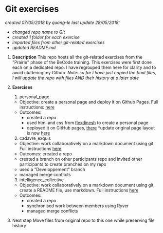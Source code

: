 # Git exercises
*created 07/05/2018 by quang-le*
*last update 28/05/2018:*
* *changed repo name to Git*
* *created 1 folder for each exercise*
* *imported files from other git-related exercises*
* *updated README.md*

1. **Description**
This repo hosts all the git-related exercises from the "Prairie" phase of the BeCode training.
This exercises were first done each on a dedicated repo. I have regrouped them here for clarity and to avoid cluttering my Github.
*Note: so far I have just copied the final files, I will update the repo with files AND their history at a later date*

2. **Exercises**

    1. personal_page
    * Objective: create a personal page and deploy it on Github Pages. Full instructions: [here](https://github.com/becodeorg/lovelace-2/blob/master/Parcours/01-La-prairie/exercice-markdown-individuel.md)
    * Outcomes:
        * created a repo
        * used html and css from [flexdinesh](https://github.com/flexdinesh/dev-landing-page#github-pages) to create a personal page
        * deployed it on GitHub pages, [there](https://quang-le.github.io/quang-le/) *update original page layout is now [here](https://github.com/quang-le/Git/tree/master/personal_page)
    

    2. cadavre_exquis
    * Objective: work collaboratively on a markdown document using git. Full instructions [here](https://github.com/becodeorg/lovelace-2/blob/master/Parcours/01-La-prairie/git/exercice-git-cadavre-exquis.md)
    * Outcomes: created a repo
    * created a branch on other participants repo and invited other participants to create branches on my repo
    * used a "Developpement" branch
    * managed merge conflicts


    3. intelligence_collective
    * Objective: work collaboratively on a markdown document using git, create a README file, use markdown. Full instructions [here](https://github.com/becodeorg/lovelace-2/blob/master/Parcours/01-La-prairie/exercice-markdown-groupe.md)
    * Outcomes: 
        * created a repo
        * synchronised work between members using Ryver
        * managed merge conflicts
     
        
3. Next step
Move files from original repo to this one while preserving file history